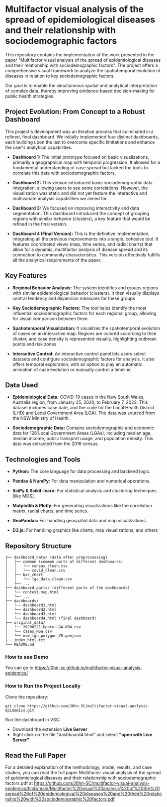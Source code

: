 # Multifactor visual analysis of the spread of epidemiological diseases and their relationship with sociodemographic factors

This repository contains the implementation of the work presented in the paper "Multifactor visual analysis of the spread of epidemiological diseases and their relationship with sociodemographic factors". The project offers a comprehensive visual framework to analyze the spatiotemporal evolution of diseases in relation to key sociodemographic factors.

Our goal is to enable the simultaneous spatial and analytical interpretation of complex data, thereby improving evidence-based decision-making for public health strategies.


## Project Evolution: From Concept to a Robust Dashboard

This project's development was an iterative process that culminated in a refined, final dashboard. We initially implemented four distinct dashboards, each building upon the last to overcome specific limitations and enhance the user's analytical capabilities.

* **Dashboard 1:** The initial prototype focused on basic visualizations, primarily a geographical map with temporal progression. It allowed for a fundamental understanding of case spread but lacked the tools to correlate this data with sociodemographic factors.

* **Dashboard 2:** This version introduced basic sociodemographic data integration, allowing users to see some correlations. However, the visualization was static and did not yet feature the interactive and multivariate analysis capabilities we aimed for.

* **Dashboard 3:** We focused on improving interactivity and data segmentation. This dashboard introduced the concept of grouping regions with similar behavior (clusters), a key feature that would be refined in the final version.

* **Dashboard 4 (Final Version):** This is the definitive implementation, integrating all the previous improvements into a single, cohesive tool. It features coordinated views (map, time series, and radial charts) that allow for a dynamic, multifactor analysis of disease spread and its connection to community characteristics. This version effectively fulfills all the analytical requirements of the paper.


## Key Features
* **Regional Behavior Analysis:** The system identifies and groups regions with similar epidemiological behavior (clusters). It then visually displays central tendency and dispersion measures for these groups

* **Key Sociodemographic Factors:** The tool helps identify the most influential sociodemographic factors for each regional group, allowing for visual comparison between them

* **Spatiotemporal Visualization:** It visualizes the spatiotemporal evolution of cases on an interactive map. Regions are colored according to their cluster, and case density is represented visually, highlighting outbreak points and risk zones.

* **Interactive Control:** An interactive control panel lets users select datasets and configure sociodemographic factors for analysis. It also offers temporal exploration, with an option to play an automatic animation of case evolution or manually control a timeline.


## Data Used

* **Epidemiological Data:** COVID-19 cases in the New South Wales, Australia region, from January 25, 2020, to February 7, 2022. This dataset includes case date, and the code for the Local Health District (LHD) and Local Government Area (LGA). The data was sourced from the NSW Ministry of Health.

* **Sociodemographic Data:** Contains sociodemographic and economic data for 128 Local Government Areas (LGAs), including median age, median income, public transport usage, and population density. This data was extracted from the 2016 census.


## Technologies and Tools
* **Python:** The core language for data processing and backend logic.

* **Pandas & NumPy:** For data manipulation and numerical operations.

* **SciPy & Scikit-learn:** For statistical analysis and clustering techniques (like MDS).

* **Matplotlib & Plotly:** For generating visualizations like the correlation matrix, radial charts, and time series.

* **GeoPandas:** For handling geospatial data and map visualizations.

* **D3.js:** For handling graphics like charts, map visualizations, and others

## Repository Structure

```
├── dashboard_data/ (data after preprocessing)
│   ├── common (common parts of different dashboards)
│   │   └── census_clean.csv
│   │   └── covid_clean.csv
│   ├── bar_chart
│   │   └── lga_data_clean.csv
│   ├── ...
├── dashboard_parts/ (different parts of the dashboards)
│   └── context.map.html
│   └── ...
├── dashboards/
│   └── dashboard1.html
│   └── dashboard2.html
│   └── dashboard3.html
│   └── dashboard4.html (final dashboard)
├── original_data/
│   └── 20200221-Upate-LGA-NSW.csv
│   └── cases_NSW.csv
│   └── nsw_lga_polygon_V5.geojson
├── index.html.txt
└── README.md

```

### How to see Demo

You can go to https://j0hn-sc.github.io/multifactor-visual-analysis-epidemics/

### How to Run the Project Locally

Clone the repository:
```
git clone https://github.com/J0hn-SC/multifactor-visual-analysis-epidemics.git
```

Run the dashboard in VSC:
* Download the extension **Live Server**
* Right click on the file "dashboard4.html" and select **"open with Live Server"**


## Read the Full Paper
For a detailed explanation of the methodology, model, results, and case studies, you can read the full paper
Multifactor visual analysis of the spread of epidemiological diseases and their relationship with sociodemographic factors.pdf at https://github.com/J0hn-SC/multifactor-visual-analysis-epidemics/blob/main/Multifactor%20visual%20analysis%20of%20the%20spread%20of%20epidemiological%20diseases%20and%20their%20relationship%20with%20sociodemographic%20factors.pdf 

